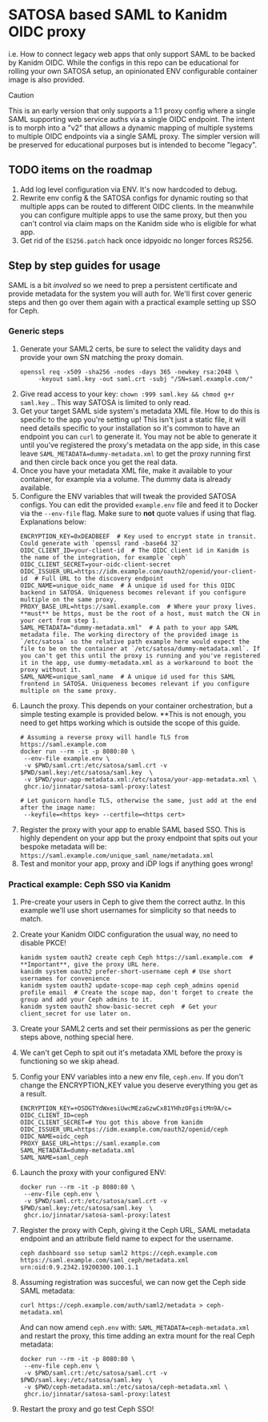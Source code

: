 # SATOSA based SAML to Kanidm OIDC proxy

i.e. How to connect legacy web apps that only support SAML to be backed by Kanidm OIDC. While the configs in this repo can be educational for rolling your own SATOSA setup, an opinionated ENV configurable container image is also provided.

> [!CAUTION]
> This is an early version that only supports a 1:1 proxy config where a single SAML supporting web service auths via a single OIDC endpoint.
> The intent is to morph into a "v2" that allows a dynamic mapping of multiple systems to multiple OIDC endpoints via a single SAML proxy. The simpler version will be preserved for educational purposes but is intended to become "legacy".

## TODO items on the roadmap
1. Add log level configuration via ENV. It's now hardcoded to debug.
2. Rewrite env config & the SATOSA configs for dynamic routing so that multiple apps can be routed to different OIDC clients. In the meanwhile you can configure multiple apps to use the same proxy, but then you can't control via claim maps on the Kanidm side who is eligible for what app.
3. Get rid of the `ES256.patch` hack once idpyoidc no longer forces RS256.

## Step by step guides for usage

SAML is a bit *involved* so we need to prep a persistent certificate and provide metadata for the system you will auth for. We'll first cover generic steps and then go over them again with a practical example setting up SSO for Ceph.

### Generic steps
1. Generate your SAML2 certs, be sure to select the validity days and provide your own SN matching the proxy domain.
   ```shell
   openssl req -x509 -sha256 -nodes -days 365 -newkey rsa:2048 \
        -keyout saml.key -out saml.crt -subj "/SN=saml.example.com/"
   ```
1. Give read access to your key: `chown :999 saml.key && chmod g+r saml.key` .. This way SATOSA is limited to only read.
1. Get your target SAML side system's metadata XML file. How to do this is specific to the app you're setting up! This isn't just a static file, it will need details specific to your installation so it's common to have an endpoint you can `curl` to generate it. You may not be able to generate it until you've registered the proxy's metadata on the app side, in this case leave `SAML_METADATA=dummy-metadata.xml` to get the proxy running first and then circle back once you get the real data.
1. Once you have your metadata XML file, make it available to your container, for example via a volume. The dummy data is already available.
2. Configure the ENV variables that will tweak the provided SATOSA configs. You can edit the provided `example.env` file and feed it to Docker via the `--env-file` flag. Make sure to **not** quote values if using that flag. Explanations below:
   ```shell
   ENCRYPTION_KEY=0xDEADBEEF  # Key used to encrypt state in transit. Could generate with `openssl rand -base64 32`  
   OIDC_CLIENT_ID=your-client-id  # The OIDC client id in Kanidm is the name of the integration, for example `ceph`  
   OIDC_CLIENT_SECRET=your-oidc-client-secret  
   OIDC_ISSUER_URL=https://idm.example.com/oauth2/openid/your-client-id  # Full URL to the discovery endpoint  
   OIDC_NAME=unique_oidc_name  # A unique id used for this OIDC backend in SATOSA. Uniqueness becomes relevant if you configure multiple on the same proxy.  
   PROXY_BASE_URL=https://saml.example.com  # Where your proxy lives. **must** be https, must be the root of a host, must match the CN in your cert from step 1.  
   SAML_METADATA="dummy-metadata.xml"  # A path to your app SAML metadata file. The working directory of the provided image is `/etc/satosa` so the relative path example here would expect the file to be on the container at `/etc/satosa/dummy-metadata.xml`. If you can't get this until the proxy is running and you've registered it in the app, use dummy-metadata.xml as a workaround to boot the proxy without it.  
   SAML_NAME=unique_saml_name  # A unique id used for this SAML frontend in SATOSA. Uniqueness becomes relevant if you configure multiple on the same proxy.
   ```
3. Launch the proxy. This depends on your container orchestration, but a simple testing example is provided below. **This is not enough, you need to get https working which is outside the scope of this guide.
   ```shell
   # Assuming a reverse proxy will handle TLS from https://saml.example.com
   docker run --rm -it -p 8080:80 \
    --env-file example.env \
    -v $PWD/saml.crt:/etc/satosa/saml.crt -v $PWD/saml.key:/etc/satosa/saml.key  \
    -v $PWD/your-app-metadata.xml:/etc/satosa/your-app-metadata.xml \
    ghcr.io/jinnatar/satosa-saml-proxy:latest

   # Let gunicorn handle TLS, otherwise the same, just add at the end after the image name:
    --keyfile=<https key> --certfile=<https cert>
   ```
4. Register the proxy with your app to enable SAML based SSO. This is highly dependent on your app but the proxy endpoint that spits out your bespoke metadata will be: `https://saml.example.com/unique_saml_name/metadata.xml`
5. Test and monitor your app, proxy and iDP logs if anything goes wrong!

### Practical example: Ceph SSO via Kanidm
1. Pre-create your users in Ceph to give them the correct authz. In this example we'll use short usernames for simplicity so that needs to match.
1. Create your Kanidm OIDC configuration the usual way, no need to disable PKCE!
   ```
   kanidm system oauth2 create ceph Ceph https://saml.example.com  # **Important**, give the proxy URL here.
   kanidm system oauth2 prefer-short-username ceph # Use short usernames for convenience
   kanidm system oauth2 update-scope-map ceph ceph_admins openid profile email  # Create the scope map, don't forget to create the group and add your Ceph admins to it.
   kanidm system oauth2 show-basic-secret ceph  # Get your client_secret for use later on.
   ```
1. Create your SAML2 certs and set their permissions as per the generic steps above, nothing special here.
1. We can't get Ceph to spit out it's metadata XML before the proxy is functioning so we skip ahead.
1. Config your ENV variables into a new env file, `ceph.env`. If you don't change the ENCRYPTION_KEY value you deserve everything you get as a result.
   ```shell
   ENCRYPTION_KEY=+OSDGTYdWxesiUwcMEzaGzwCx81YHhzOFgsitMn9A/c=
   OIDC_CLIENT_ID=ceph
   OIDC_CLIENT_SECRET=# You got this above from kanidm
   OIDC_ISSUER_URL=https://idm.example.com/oauth2/openid/ceph
   OIDC_NAME=oidc_ceph
   PROXY_BASE_URL=https://saml.example.com
   SAML_METADATA=dummy-metadata.xml
   SAML_NAME=saml_ceph
   ```
1. Launch the proxy with your configured ENV:
   ```shell
   docker run --rm -it -p 8080:80 \
    --env-file ceph.env \
    -v $PWD/saml.crt:/etc/satosa/saml.crt -v $PWD/saml.key:/etc/satosa/saml.key  \
    ghcr.io/jinnatar/satosa-saml-proxy:latest
   ```
1. Register the proxy with Ceph, giving it the Ceph URL, SAML metadata endpoint and an attribute field name to expect for the username.
   ```shell
   ceph dashboard sso setup saml2 https://ceph.example.com https://saml.example.com/saml_ceph/metadata.xml urn:oid:0.9.2342.19200300.100.1.1
   ```
1. Assuming registration was succesful, we can now get the Ceph side SAML metadata:
   ```shell
   curl https://ceph.example.com/auth/saml2/metadata > ceph-metadata.xml
   ```
   And can now amend `ceph.env` with: `SAML_METADATA=ceph-metadata.xml` and restart the proxy, this time adding an extra mount for the real Ceph metadata:
   ```shell
   docker run --rm -it -p 8080:80 \
    --env-file ceph.env \
    -v $PWD/saml.crt:/etc/satosa/saml.crt -v $PWD/saml.key:/etc/satosa/saml.key  \
    -v $PWD/ceph-metadata.xml:/etc/satosa/ceph-metadata.xml \
    ghcr.io/jinnatar/satosa-saml-proxy:latest
    ```

1. Restart the proxy and go test Ceph SSO!
